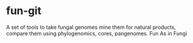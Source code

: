 # fun-git
A set of tools to take fungal genomes mine them for natural products, compare them using phylogenomics, cores, pangenomes. Fun As in Fungi
